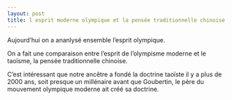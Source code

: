 ```yaml
---
layout: post
title: l esprit moderne olympique et la pensée traditionnelle chinoise
---
```


Aujourd’hui on a ananlysé ensemble l’esprit olympique.

On a fait une comparaison entre l’esprit de l’olympisme moderne et le taoïsme, la pensée traditionnelle chinoise.

C’est intéressant que notre ancêtre a fondé la doctrine taoïste il y a plus de 2000 ans, soit presque un millénaire avant que Goubertin, le père du mouvement olympique moderne ait créé sa doctrine.
